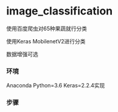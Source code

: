# image_classification
使用百度爬虫对65种果蔬就行分类

使用Keras MobilenetV2进行分类

数据增强可选

### 环境
Anaconda Python=3.6 Keras=2.2.4实现

### 步骤
